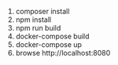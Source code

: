 
1. composer install
2. npm install
3. npm run build
4. docker-compose build
5. docker-compose up
6. browse http://localhost:8080

